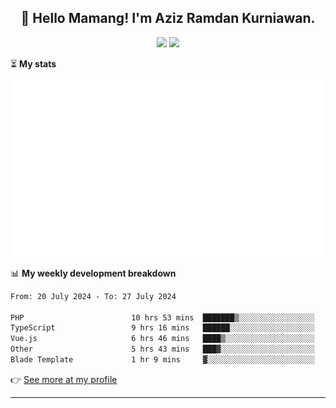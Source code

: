 <h2 align="center">👋 Hello Mamang! I'm Aziz Ramdan Kurniawan.</h2>  
<p align="center">
  <img src="https://komarev.com/ghpvc/?username=azizramdan">
  <img src="https://wakatime.com/badge/user/90056fa0-4c31-4eca-954e-2a3ac05896f9.svg">
</p>
    
⏳ **My stats**  
![](https://raw.githubusercontent.com/azizramdan/github-stats/master/generated/overview.svg#gh-dark-mode-only)

📊 **My weekly development breakdown**
<!--START_SECTION:waka-->

```txt
From: 20 July 2024 - To: 27 July 2024

PHP                        10 hrs 53 mins  ███████▒░░░░░░░░░░░░░░░░░   28.81 %
TypeScript                 9 hrs 16 mins   ██████░░░░░░░░░░░░░░░░░░░   24.51 %
Vue.js                     6 hrs 46 mins   ████▒░░░░░░░░░░░░░░░░░░░░   17.90 %
Other                      5 hrs 43 mins   ███▓░░░░░░░░░░░░░░░░░░░░░   15.12 %
Blade Template             1 hr 9 mins     ▓░░░░░░░░░░░░░░░░░░░░░░░░   03.06 %
```

<!--END_SECTION:waka-->
👉 [See more at my profile](https://wakatime.com/@azizramdan)
***
